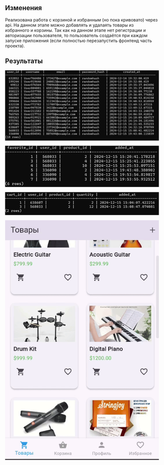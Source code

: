 ## Изменения
Реализована работа с корзиной и избранным (но пока кривовато) через api. На данном этапе можно добавлять и удалаять товары из избранного и корзины. Так как на данном этапе нет регистрации и авторизации пользователя, то пользователь создаётся при каждом запуске приложения (если полностью перезапустить фронтенд часть проекта).

## Результаты
![](https://github.com/Axialer/PKS_repo/blob/PKS_10/users.png)

![](https://github.com/Axialer/PKS_repo/blob/PKS_10/favorites.png)

![](https://github.com/Axialer/PKS_repo/blob/PKS_10/cart.png)

![](https://github.com/Axialer/PKS_repo/blob/PKS_10/10.gif)
